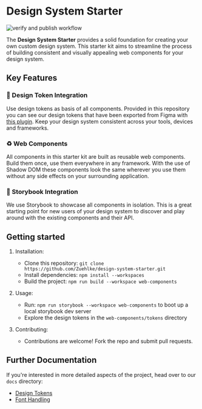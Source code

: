 # Design System Starter
![verify and publish workflow](https://github.com/Zuehlke/design-system-starter/actions/workflows/verify-and-publish.yml/badge.svg)

The **Design System Starter** provides a solid foundation for creating your own custom design system. This starter kit 
aims to streamline the process of building consistent and visually appealing web components for your design system.

## Key Features

### 🚀 Design Token Integration
Use design tokens as basis of all components. Provided in this repository you can see our design tokens that have been
exported from Figma with [this plugin](https://www.figma.com/community/plugin/888356646278934516/design-tokens).
Keep your design system consistent across your tools, devices and frameworks.

### ♻️ Web Components
All components in this starter kit are built as reusable web components. Build them once, use them everywhere in any 
framework. With the use of Shadow DOM these components look the same wherever you use them without any side effects on 
your surrounding application.

### 📖 Storybook Integration
We use Storybook to showcase all components in isolation. This is a great starting point for new users of your design
system to discover and play around with the existing components and their API.

## Getting started

1. Installation:
   * Clone this repository: `git clone https://github.com/Zuehlke/design-system-starter.git`
   * Install dependencies: `npm install --workspaces`
   * Build the project: `npm run build --workspace web-components`

2. Usage:
   * Run: `npm run storybook --workspace web-components` to boot up a local storybook dev server
   * Explore the design tokens in the `web-components/tokens` directory

3. Contributing:
   * Contributions are welcome! Fork the repo and submit pull requests.

## Further Documentation

If you're interested in more detailed aspects of the project, head over to our `docs` directory:

* [Design Tokens](docs/design-tokens.md)
* [Font Handling](docs/font-handling.md)

